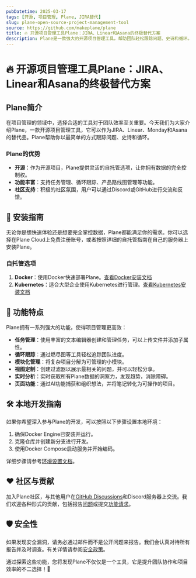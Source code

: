 ```yaml
---
pubDatetime: 2025-03-17
tags: [开源, 项目管理, Plane, JIRA替代]
slug: plane-open-source-project-management-tool
source: https://github.com/makeplane/plane
title: 🔥 开源项目管理工具Plane：JIRA、Linear和Asana的终极替代方案
description: Plane是一款强大的开源项目管理工具，帮助团队轻松跟踪问题、史诗和循环。探索它的特点、安装指南及如何参与社区贡献。
---
```


# 🔥 开源项目管理工具Plane：JIRA、Linear和Asana的终极替代方案

## Plane简介

在项目管理的领域中，选择合适的工具对于团队效率至关重要。今天我们为大家介绍Plane，一款开源项目管理工具，它可以作为JIRA、Linear、Monday和Asana的替代品。Plane帮助你以最简单的方式跟踪问题、史诗和循环。

### Plane的优势

- **开源**：作为开源项目，Plane提供灵活的自托管选项，让你拥有数据的完全控制权。
- **功能丰富**：支持任务管理、循环跟踪、产品路线图管理等功能。
- **社区支持**：积极的社区氛围，用户可以通过Discord或GitHub进行交流和反馈。

## 🚀 安装指南

无论你是想快速体验还是想要完全掌控数据，Plane都能满足你的需求。你可以选择在Plane Cloud上免费注册账号，或者按照详细的自托管指南在自己的服务器上安装Plane。

### 自托管选项

1. **Docker**：使用Docker快速部署Plane。[查看Docker安装文档](https://developers.plane.so/self-hosting/methods/docker-compose)
2. **Kubernetes**：适合大型企业使用Kubernetes进行管理。[查看Kubernetes安装文档](https://developers.plane.so/self-hosting/methods/kubernetes)

## 🌟 功能特点

Plane拥有一系列强大的功能，使得项目管理更高效：

- **任务管理**：使用丰富的文本编辑器创建和管理任务，可以上传文件并添加子属性。
- **循环跟踪**：通过燃尽图等工具轻松追踪团队进度。
- **模块化管理**：将复杂项目分解为可管理的小模块。
- **视图定制**：创建过滤器以展示最相关的问题，并可以轻松分享。
- **实时分析**：实时获取所有Plane数据的洞察力，发现趋势，消除障碍。
- **页面功能**：通过AI功能捕获和组织想法，并将笔记转化为可操作的项目。

## 🛠️ 本地开发指南

如果你希望深入参与Plane的开发，可以按照以下步骤设置本地环境：

1. 确保Docker Engine已安装并运行。
2. 克隆仓库并创建新分支进行开发。
3. 使用Docker Compose启动服务并开始编码。

详细步骤请参考[环境设置文档](https://github.com/makeplane/plane/blob/preview/ENV_SETUP.md)。

## ❤️ 社区与贡献

加入Plane社区，与其他用户在[GitHub Discussions](https://github.com/orgs/makeplane/discussions)和Discord服务器上交流。我们欢迎各种形式的贡献，包括报告[问题](https://github.com/makeplane/plane/issues/new?assignees=srinivaspendem%2Cpushya22&labels=%F0%9F%90%9Bbug&projects=&template=--bug-report.yaml&title=%5Bbug%5D%3A+)或提交[功能请求](https://github.com/makeplane/plane/issues/new?assignees=srinivaspendem%2Cpushya22&labels=%E2%9C%A8feature&projects=&template=--feature-request.yaml&title=%5Bfeature%5D%3A+)。

## 🛡️ 安全性

如果发现安全漏洞，请务必通过邮件而不是公开问题来报告。我们会认真对待所有报告并及时调查。有关详情请参阅[安全政策](https://github.com/makeplane/plane/blob/master/SECURITY.md)。

通过探索这些功能，您将发现Plane不仅仅是一个工具，它是提升团队协作和项目效率的不二选择！🌟
